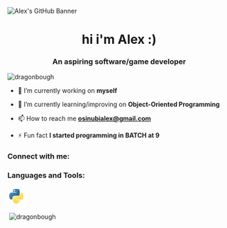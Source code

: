 ![Alex's GitHub Banner](https://i.imgur.com/lkeqMqs.gif)
<h1 align="center">hi i'm Alex :)</h1>
<h3 align="center">An aspiring software/game developer</h3>

<p align="left"> <img src="https://komarev.com/ghpvc/?username=dragonbough&label=Profile%20views&color=0e75b6&style=flat" alt="dragonbough" /> </p>

- 🔭 I’m currently working on **myself**

- 🌱 I’m currently learning/improving on **Object-Oriented Programming**

- 📫 How to reach me **osinubialex@gmail.com**

- ⚡ Fun fact **I started programming in BATCH at 9**

<h3 align="left">Connect with me:</h3>
<p align="left">
</p>

<h3 align="left">Languages and Tools:</h3>
<p align="left"> <a href="https://www.python.org" target="_blank" rel="noreferrer"> <img src="https://raw.githubusercontent.com/devicons/devicon/master/icons/python/python-original.svg" alt="python" width="40" height="40"/> </a> </p>

<p>&nbsp;<img align="center" src="https://github-readme-stats.vercel.app/api?username=dragonbough&show_icons=true&locale=en" alt="dragonbough" /></p>
